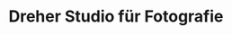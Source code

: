---
title: "Dreher Studio für Fotografie"
url: /waldbronn/dreher-studio-fuer-fotografie/
shop: Foto
---